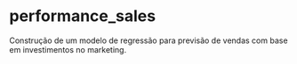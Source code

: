 # performance_sales
Construção de um modelo de regressão para previsão de vendas com base em investimentos no marketing.
